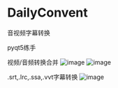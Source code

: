 # DailyConvent
音视频字幕转换

pyqt5练手

视频/音频转换合并
![image](https://github.com/alexmerce/DailyConvent/assets/38787052/7088872e-d155-4591-afa6-e6a444175748)
![image](https://github.com/alexmerce/DailyConvent/assets/38787052/2f241fbb-fd10-4faa-bba7-a6752a591585)

.srt,.lrc,.ssa,.vvt字幕转换
![image](https://github.com/alexmerce/DailyConvent/assets/38787052/c681bc99-9b23-444e-9411-86abe74a0e9e)




